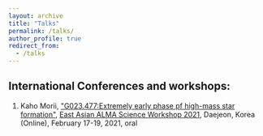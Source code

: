 ```yaml
---
layout: archive
title: "Talks"
permalink: /talks/
author_profile: true
redirect_from:
  - /talks
---
```

<!-- 
{% if site.talkmap_link == true %}

<p style="text-decoration:underline;"><a href="/talkmap.html">See a map of all the places I've given a talk!</a></p>

{% endif %}

{% for post in site.talks reversed %}
  {% include archive-single-talk.html %}
{% endfor %}
 -->
 
## International Conferences and workshops: 

1. Kaho Morii, ["G023.477:Extremely early phase pf high-mass star formation"](https://alma.kasi.re.kr/almakasi2021/abstract/KahoMorii.html), 
[East Asian ALMA Science Workshop 2021](https://alma.kasi.re.kr/almakasi2021/), Daejeon, Korea (Online), February 17-19, 2021, oral


